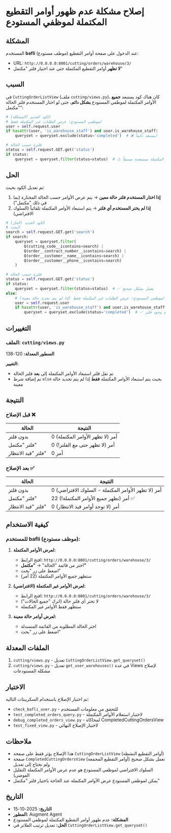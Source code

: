 # إصلاح مشكلة عدم ظهور أوامر التقطيع المكتملة لموظفي المستودع

## المشكلة

المستخدم **bafli** (موظف مستودع) عند الدخول على صفحة أوامر التقطيع:
- URL: `http://0.0.0.0:8001/cutting/orders/warehouse/3/`
- **لا تظهر** أوامر التقطيع المكتملة حتى عند اختيار فلتر "مكتمل"

## السبب

في `CuttingOrderListView` (ملف `cutting/views.py`)، كان هناك كود يستبعد **جميع** الأوامر المكتملة لموظفي المستودع **بشكل دائم**، حتى لو اختار المستخدم فلتر الحالة "مكتمل":

```python
# الكود القديم (المشكلة)
# لموظفي المستودع: عرض الطلبات غير المكتملة فقط
user = self.request.user
if hasattr(user, 'is_warehouse_staff') and user.is_warehouse_staff:
    queryset = queryset.exclude(status='completed')  # ❌ يستبعد دائماً!

# فلترة حسب الحالة
status = self.request.GET.get('status')
if status:
    queryset = queryset.filter(status=status)  # ⚠️ لا يعمل لأن الأوامر المكتملة مستبعدة مسبقاً!
```

## الحل

تم تعديل الكود بحيث:
1. **إذا اختار المستخدم فلتر حالة معين** → يتم عرض الأوامر حسب الحالة المختارة (بما في ذلك "مكتمل")
2. **إذا لم يختر المستخدم أي فلتر** → يتم استبعاد الأوامر المكتملة تلقائياً (السلوك الافتراضي)

```python
# الكود الجديد (الحل)
# البحث
search = self.request.GET.get('search')
if search:
    queryset = queryset.filter(
        Q(cutting_code__icontains=search) |
        Q(order__contract_number__icontains=search) |
        Q(order__customer__name__icontains=search) |
        Q(order__customer__phone__icontains=search)
    )

# فلترة حسب الحالة
status = self.request.GET.get('status')
if status:
    queryset = queryset.filter(status=status)  # ✅ يعمل بشكل صحيح
else:
    # لموظفي المستودع: عرض الطلبات غير المكتملة فقط (إذا لم يتم تحديد حالة معينة)
    user = self.request.user
    if hasattr(user, 'is_warehouse_staff') and user.is_warehouse_staff:
        queryset = queryset.exclude(status='completed')  # ✅ يستبعد فقط عند عدم وجود فلتر
```

## التغييرات

### الملف: `cutting/views.py`

**السطور المعدلة:** 120-138

**التغيير:**
- تم نقل فلتر استبعاد الأوامر المكتملة إلى **بعد** فلتر الحالة
- تم إضافة شرط `else` بحيث يتم استبعاد الأوامر المكتملة **فقط** إذا لم يتم تحديد حالة معينة

## النتيجة

### قبل الإصلاح ❌

| الحالة | النتيجة |
|--------|---------|
| بدون فلتر | 0 أمر (لا تظهر الأوامر المكتملة) |
| فلتر "مكتمل" | 0 أمر (لا تظهر حتى مع الفلتر!) |
| فلتر "قيد الانتظار" | 0 أمر |

### بعد الإصلاح ✅

| الحالة | النتيجة |
|--------|---------|
| بدون فلتر | 0 أمر (لا تظهر الأوامر المكتملة - السلوك الافتراضي) |
| فلتر "مكتمل" | 22 أمر (تظهر جميع الأوامر المكتملة!) ✅ |
| فلتر "قيد الانتظار" | 0 أمر (لا توجد أوامر قيد الانتظار) |

## كيفية الاستخدام

### للمستخدم bafli (موظف مستودع):

1. **لعرض الأوامر المكتملة:**
   - افتح الرابط: `http://0.0.0.0:8001/cutting/orders/warehouse/3/`
   - اختر من قائمة "الحالة" → **"مكتمل"**
   - اضغط على زر "بحث"
   - ستظهر جميع الأوامر المكتملة (22 أمر)

2. **لعرض الأوامر غير المكتملة (الافتراضي):**
   - افتح الرابط: `http://0.0.0.0:8001/cutting/orders/warehouse/3/`
   - لا تختر أي فلتر حالة (اترك "جميع الحالات")
   - ستظهر فقط الأوامر غير المكتملة

3. **لعرض أوامر حالة معينة:**
   - اختر الحالة المطلوبة من القائمة المنسدلة
   - اضغط على زر "بحث"

## الملفات المعدلة

1. `cutting/views.py` - تعديل `CuttingOrderListView.get_queryset()`
2. `cutting/views.py` - تعديل `get_user_warehouses()` في عدة Views لإصلاح مشكلة المستودعات

## الاختبار

تم اختبار الإصلاح باستخدام السكريبتات التالية:
- `check_bafli_user.py` - للتحقق من معلومات المستخدم
- `test_completed_orders_query.py` - لاختبار استعلام الأوامر المكتملة
- `debug_completed_orders_view.py` - لمحاكاة CompletedCuttingOrdersView
- `test_fixed_view.py` - لاختبار الإصلاح النهائي

## ملاحظات

- هذا الإصلاح يؤثر فقط على صفحة `CuttingOrderListView` (أوامر التقطيع النشطة)
- صفحة `CompletedCuttingOrdersView` (أوامر التقطيع المجمعة) تعمل بشكل صحيح ولم تحتاج إلى تعديل
- السلوك الافتراضي لموظفي المستودع هو عدم عرض الأوامر المكتملة (لتقليل الفوضى)
- يمكن لموظفي المستودع عرض الأوامر المكتملة عند الحاجة باختيار فلتر "مكتمل"

## التاريخ

- **التاريخ:** 2025-10-15
- **المطور:** Augment Agent
- **المشكلة:** عدم ظهور أوامر التقطيع المكتملة لموظفي المستودع
- **الحل:** تعديل ترتيب الفلاتر في `CuttingOrderListView.get_queryset()`

